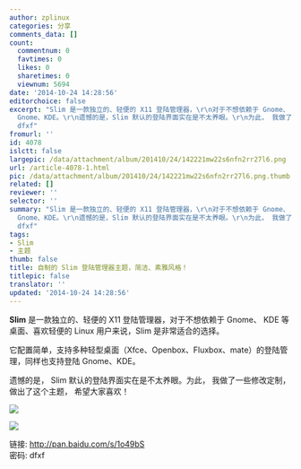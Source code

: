 ```yaml
---
author: zplinux
categories: 分享
comments_data: []
count:
  commentnum: 0
  favtimes: 0
  likes: 0
  sharetimes: 0
  viewnum: 5694
date: '2014-10-24 14:28:56'
editorchoice: false
excerpt: "Slim 是一款独立的、轻便的 X11 登陆管理器，\r\n对于不想依赖于 Gnome、 KDE 等桌面、喜欢轻便的 Linux 用户来说，\r\nSlim是非常适合的选择。\r\n它配置简单，支持多种轻型桌面（Xfce、Openbox、Fluxbox、mate）的登陆管理，同样也支持登陆
  Gnome、KDE。\r\n遗憾的是，Slim 默认的登陆界面实在是不太养眼。\r\n为此， 我做了一些修改定制， 做出了这个主题， 希望大家喜欢！\r\n\r\n\r\n链接:http://pan.baidu.com/s/1o49bS密码:
  dfxf"
fromurl: ''
id: 4078
islctt: false
largepic: /data/attachment/album/201410/24/142221mw22s6nfn2rr27l6.png
url: /article-4078-1.html
pic: /data/attachment/album/201410/24/142221mw22s6nfn2rr27l6.png.thumb.jpg
related: []
reviewer: ''
selector: ''
summary: "Slim 是一款独立的、轻便的 X11 登陆管理器，\r\n对于不想依赖于 Gnome、 KDE 等桌面、喜欢轻便的 Linux 用户来说，\r\nSlim是非常适合的选择。\r\n它配置简单，支持多种轻型桌面（Xfce、Openbox、Fluxbox、mate）的登陆管理，同样也支持登陆
  Gnome、KDE。\r\n遗憾的是，Slim 默认的登陆界面实在是不太养眼。\r\n为此， 我做了一些修改定制， 做出了这个主题， 希望大家喜欢！\r\n\r\n\r\n链接:http://pan.baidu.com/s/1o49bS密码:
  dfxf"
tags:
- Slim
- 主题
thumb: false
title: 自制的 Slim 登陆管理器主题，简洁、素雅风格！
titlepic: false
translator: ''
updated: '2014-10-24 14:28:56'
---
```


**Slim** 是一款独立的、轻便的 X11 登陆管理器，对于不想依赖于 Gnome、 KDE 等桌面、喜欢轻便的 Linux 用户来说，Slim 是非常适合的选择。


它配置简单，支持多种轻型桌面（Xfce、Openbox、Fluxbox、mate）的登陆管理，同样也支持登陆 Gnome、KDE。


遗憾的是， Slim 默认的登陆界面实在是不太养眼。为此， 我做了一些修改定制， 做出了这个主题， 希望大家喜欢！


![](/data/attachment/album/201410/24/142221mw22s6nfn2rr27l6.png)


![](/data/attachment/album/201410/24/142224ocnk94q2zbubcuyg.png)


链接: <http://pan.baidu.com/s/1o49bS>  
密码: dfxf